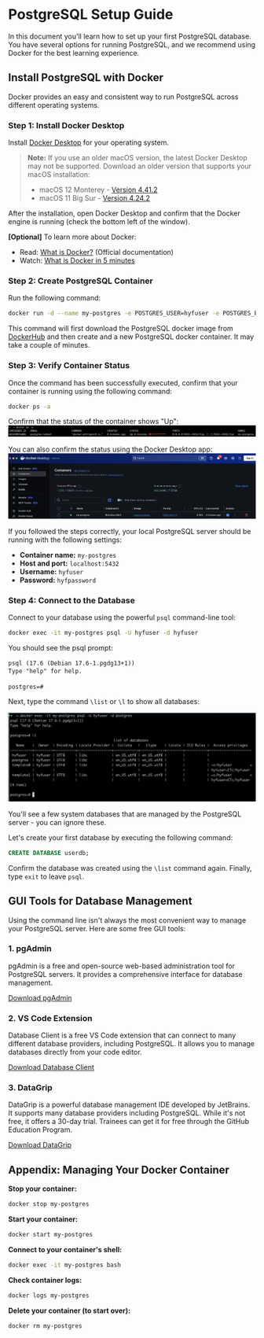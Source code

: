 # PostgreSQL Setup Guide

In this document you'll learn how to set up your first PostgreSQL database. You have several options for running PostgreSQL, and we recommend using Docker for the best learning experience.

## Install PostgreSQL with Docker

Docker provides an easy and consistent way to run PostgreSQL across different operating systems.

### Step 1: Install Docker Desktop

Install [Docker Desktop](https://www.docker.com/products/docker-desktop/) for your operating system.

> **Note:** If you use an older macOS version, the latest Docker Desktop may not be supported. Download an older version that supports your macOS installation:
> - macOS 12 Monterey - [Version 4.41.2](https://docs.docker.com/desktop/release-notes/#4412)
> - macOS 11 Big Sur - [Version 4.24.2](https://docs.docker.com/desktop/release-notes/#4242)

After the installation, open Docker Desktop and confirm that the Docker engine is running (check the bottom left of the window).

**[Optional]** To learn more about Docker:
- Read: [What is Docker?](https://docs.docker.com/get-started/docker-overview/) (Official documentation)
- Watch: [What is Docker in 5 minutes](https://www.youtube.com/watch?v=_dfLOzuIg2o)

### Step 2: Create PostgreSQL Container

Run the following command:

```bash
docker run -d --name my-postgres -e POSTGRES_USER=hyfuser -e POSTGRES_PASSWORD=hyfpassword -p 5432:5432 postgres:latest
```

This command will first download the PostgreSQL docker image from [DockerHub](https://hub.docker.com/_/postgres) and then create and a new PostgreSQL docker container. It may take a couple of minutes.

### Step 3: Verify Container Status

Once the command has been successfully executed, confirm that your container is running using the following command:

```bash
docker ps -a
```

Confirm that the status of the container shows "Up":
![Docker ps](../assets/docker-ps-running.png)

You can also confirm the status using the Docker Desktop app:
![Docker Desktop](../assets/docker-desktop-running.png)

If you followed the steps correctly, your local PostgreSQL server should be running with the following settings:
- **Container name:** `my-postgres`
- **Host and port:** `localhost:5432`
- **Username:** `hyfuser`
- **Password:** `hyfpassword`

### Step 4: Connect to the Database

Connect to your database using the powerful `psql` command-line tool:

```bash
docker exec -it my-postgres psql -U hyfuser -d hyfuser
```

You should see the psql prompt:
```
psql (17.6 (Debian 17.6-1.pgdg13+1))
Type "help" for help.

postgres=#
```

Next, type the command `\list` or `\l` to show all databases:

![psql list](../assets/psql-list.png)

You'll see a few system databases that are managed by the PostgreSQL server - you can ignore these.

Let's create your first database by executing the following command:

```sql
CREATE DATABASE userdb;
```

Confirm the database was created using the `\list` command again. Finally, type `exit` to leave `psql`.

## GUI Tools for Database Management

Using the command line isn't always the most convenient way to manage your PostgreSQL server. Here are some free GUI tools:

### 1. pgAdmin
pgAdmin is a free and open-source web-based administration tool for PostgreSQL servers. It provides a comprehensive interface for database management.

[Download pgAdmin](https://www.pgadmin.org/download/)

### 2. VS Code Extension
Database Client is a free VS Code extension that can connect to many different database providers, including PostgreSQL. It allows you to manage databases directly from your code editor.

[Download Database Client](https://marketplace.visualstudio.com/items?itemName=cweijan.vscode-database-client2)

### 3. DataGrip
DataGrip is a powerful database management IDE developed by JetBrains. It supports many database providers including PostgreSQL. While it's not free, it offers a 30-day trial. Trainees can get it for free through the GitHub Education Program.

[Download DataGrip](https://www.jetbrains.com/datagrip/)

## Appendix: Managing Your Docker Container

**Stop your container:**
```bash
docker stop my-postgres
```

**Start your container:**
```bash
docker start my-postgres
```

**Connect to your container's shell:**
```bash
docker exec -it my-postgres bash
```

**Check container logs:**
```bash
docker logs my-postgres
```

**Delete your container (to start over):**
```bash
docker rm my-postgres
```

